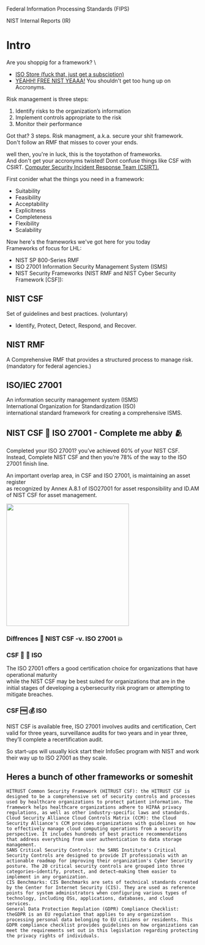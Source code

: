  Federal Information Processing Standards (FIPS)
 
 NIST Internal Reports (IR) 


# Intro 
Are you shoppig for a framework? \

- [ISO Store (fuck that, just get a subsciption)](https://www.iso.org/store.html)
- [YEAHH! FREE NIST YEAAA!](https://www.nist.gov/)
You shouldn't get too hung up on Accronyms.

Risk management is three steps:
1.   Identify risks to the organization’s information 
2.   Implement controls appropriate to the risk
3.   Monitor their performance 

Got that? 3 steps. Risk managment, a.k.a. secure your shit framework. \
Don't follow an RMF that misses to cover your ends.

well then, you're in luck, this is the toyotathon of frameworks. \
And don't get your accronyms twisted! Dont confuse things like CSF with CSIRT. [Computer Security Incident Response Team (CSIRT).](https://secureglobal.de/the-csirt-methodology)

First conider what the things you need in a framework:
- Suitability
- Feasibility
- Acceptability
- Explicitness
- Completeness
- Flexibility
- Scalability

Now here's the frameworks we've got here for you today \
Frameworks of focus for LHL:
- NIST SP 800-Series RMF
- ISO 27001 Information Security Management System (ISMS)
- NIST Security Frameworks (NIST RMF and NIST Cyber Security Framework [CSF]):

## NIST CSF 
Set of guidelines and best practices. (voluntary)
-  Identify, Protect, Detect, Respond, and Recover.

## NIST RMF
A Comprehensive RMF that provides a structured process to manage risk. (mandatory for federal agencies.)
## ISO/IEC 27001
An information security management system (ISMS) \
International Organization for Standardization (ISO) \
international standard framework for creating a comprehensive ISMS.


## NIST CSF :couple_with_heart: ISO 27001 - Complete me abby :people_hugging:
Completed your ISO 27001? you’ve achieved 60% of your NIST CSF. \
Instead, Complete NIST CSF and then you’re 78% of the way to the ISO 27001 finish line.

An important overlap area, in CSF and ISO 27001, is maintaining an asset register \
as recognized by Annex A.8.1 of ISO27001 for asset responsibility and ID.AM of NIST CSF for asset management.

<img src="https://media.licdn.com/dms/image/C5612AQFl1Lf19RtX4g/article-inline_image-shrink_1000_1488/0/1636829218313?e=2147483647&v=beta&t=-OvkvKo9IYS-xkZCp5MHh2zF9Gbd-GHsD8BvxEDu4ro" style="width: 320px;">

### Diffrences :boxing_glove: NIST CSF -v. ISO 27001 :boom:
### CSF :baby: :older_man: ISO
The ISO 27001 offers a good certification choice for organizations that have operational maturity \
while the NIST CSF may be best suited for organizations that are in the initial stages of developing a cybersecurity risk program or attempting to mitigate breaches.

### CSF :free: :moneybag: ISO
NIST CSF is available free, ISO 27001 involves audits and certification, Cert valid for three years, surveillance audits for two years and in year three, they’ll complete a recertification audit. 

So start-ups will usually kick start their InfoSec program with NIST and work their way up to ISO 27001 as they scale.

## Heres a bunch of other frameworks or someshit 

    HITRUST Common Security Framework (HITRUST CSF): the HITRUST CSF is designed to be a comprehensive set of security controls and processes used by healthcare organizations to protect patient information. The framework helps healthcare organizations adhere to HIPAA privacy regulations, as well as other industry-specific laws and standards.
    Cloud Security Alliance Cloud Controls Matrix (CCM): the Cloud Security Alliance's CCM provides organizations with guidelines on how to effectively manage cloud computing operations from a security perspective. It includes hundreds of best practice recommendations that address everything from user authentication to data storage management.
    SANS Critical Security Controls: the SANS Institute's Critical Security Controls are designed to provide IT professionals with an actionable roadmap for improving their organization's Cyber Security posture. The 20 critical security controls are grouped into three categories—identify, protect, and detect—making them easier to implement in any organization.
    CIS Benchmarks: CIS Benchmarks are sets of technical standards created by the Center for Internet Security (CIS). They are used as reference points for system administrators when configuring various types of technology, including OSs, applications, databases, and cloud services.
    General Data Protection Regulation (GDPR) Compliance Checklist: theGDPR is an EU regulation that applies to any organization processing personal data belonging to EU citizens or residents. This GDPR compliance checklist provides guidelines on how organizations can meet the requirements set out in this legislation regarding protecting the privacy rights of individuals.











